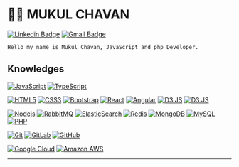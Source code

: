 # :man_technologist: MUKUL CHAVAN

[![Linkedin Badge](https://img.shields.io/badge/-LinkedIn-blue?style=flat-square&logo=Linkedin&logoColor=white&link=https://www.linkedin.com/in/luiz-carlos-abbott-galvão-neto-21a93b148/)](https://www.linkedin.com/in/mukul-chavan/)
[![Gmail Badge](https://img.shields.io/badge/-Gmail-c14438?style=flat-square&logo=Gmail&logoColor=white&link=mailto:mukulchavan23@gmail.com)](mailto:mukulchavan23@gmail.com)


    Hello my name is Mukul Chavan, JavaScript and php Developer.


## Knowledges

[![JavaScript](https://img.shields.io/badge/-JavaScript-black?style=flat-square&logo=javascript&link=https://github.com/mukulchavan/)](https://github.com/mukulchavan/)
[![TypeScript](https://img.shields.io/badge/-TypeScript-007ACC?style=flat-square&logo=typescript&link=https://github.com/mukulchavan/)](https://github.com/LuizCarlosAbbott/)

[![HTML5](https://img.shields.io/badge/-HTML5-E34F26?style=flat-square&logo=html5&logoColor=white&link=https://github.com/mukulchavan/)](https://github.com/mukulchavan/)
[![CSS3](https://img.shields.io/badge/-CSS3-1572B6?style=flat-square&logo=css3&link=https://github.com/mukulchavan/)](https://github.com/mukulchavan/)
[![Bootstrap](https://img.shields.io/badge/-Bootstrap-563D7C?style=flat-square&logo=bootstrap&link=https://github.com/mukulchavan/)](https://github.com/mukulchavan/)
[![React](https://img.shields.io/badge/-React-black?style=flat-square&logo=react&link=https://github.com/mukulchavan/)](https://github.com/mukulchavan/)
[![Angular](https://img.shields.io/badge/-Angular-DD0031?style=flat-square&logo=angular&link=https://github.com/mukulchavan/)](https://github.com/mukulchavan/)
[![D3.JS](https://img.shields.io/badge/-D3.js-black?style=flat-square&logo=d3.js&link=https://github.com/mukulchavan/)](https://github.com/mukulchavan/)
[![D3.JS](https://img.shields.io/badge/-kibana-black?style=flat-square&logo=kibana&link=https://github.com/mukulchavan/)](https://github.com/mukulchavan/)


[![Nodejs](https://img.shields.io/badge/-Nodejs-black?style=flat-square&logo=Node.js&link=https://github.com/mukulchavan/)](https://github.com/mukulchavan/)
[![RabbitMQ](https://img.shields.io/badge/-RabbitMQ-black?style=flat-square&logo=rabbitmq&link=https://github.com/mukulchavan/)](https://github.com/mukulchavan/)
[![ElasticSearch](https://img.shields.io/badge/-ElasticSearch-005571?style=flat-square&logo=elasticsearch&link=https://github.com/mukulchavan/)](https://github.com/LuizCarlosAbbott/)
[![Redis](https://img.shields.io/badge/-Redis-black?style=flat-square&logo=Redis&link=https://github.com/mukulchavan/)](https://github.com/mukulchavan/)
[![MongoDB](https://img.shields.io/badge/-MongoDB-black?style=flat-square&logo=mongodb&link=https://github.com/mukulchavan/)](https://github.com/mukulchavan/)
[![MySQL](https://img.shields.io/badge/-MySQL-black?style=flat-square&logo=mysql&logoColor=white&link=https://github.com/mukulchavan/)](https://github.com/mukulchavan/)
[![PHP](https://img.shields.io/badge/-php-black?style=flat-square&logo=php&link=https://github.com/mukulchavan/)](https://github.com/mukulchavan/)



[![Git](https://img.shields.io/badge/-Git-black?style=flat-square&logo=git&link=https://github.com/mukulchavan/)](https://github.com/mukulchavan/)
[![GitLab](https://img.shields.io/badge/-GitLab-FCA121?style=flat-square&logo=gitlab&link=https://github.com/mukulchavan/)](https://github.com/mukulchavan/)
[![GitHub](https://img.shields.io/badge/-GitHub-181717?style=flat-square&logo=github&link=https://github.com/mukulchavan/)](https://github.com/mukulchavan/)

[![Google Cloud](https://img.shields.io/badge/Google%20Cloud-black?style=flat-square&logo=google-cloud&link=https://github.com/mukulchavan/)](https://github.com/mukulchavan/)
[![Amazon AWS](https://img.shields.io/badge/Amazon%20AWS-232F3E?style=flat-square&logo=amazon-aws&link=https://github.com/mukulchavan/)](https://github.com/mukulchavan/)


---
